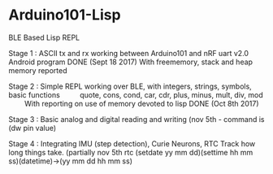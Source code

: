 # Arduino101-Lisp
BLE Based Lisp REPL

Stage 1 : ASCII tx and rx working between Arduino101 and nRF uart v2.0 Android program DONE (Sept 18 2017)
          With freememory, stack and heap memory reported

Stage 2 : Simple REPL working over BLE, with integers, strings, symbols, basic functions
          quote, cons, cond, car, cdr, plus, minus, mult, div, mod
          With reporting on use of memory devoted to lisp DONE (Oct 8th 2017) 

Stage 3 : Basic analog and digital reading and writing (nov 5th - command is (dw pin value)

Stage 4 : Integrating IMU (step detection), Curie Neurons, RTC
          Track how long things take. (partially nov 5th rtc (setdate yy mm dd)(settime hh mm ss)(datetime)->(yy mm dd hh mm ss)

